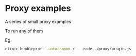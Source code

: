 # Proxy examples

A series of small proxy examples

To run any of them

Eg.
```sh
clinic bubbleprof --autocannon / -- node ./proxy/origin.js
```
